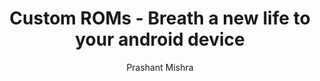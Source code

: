 ---
title: "Custom ROMs - Breath a new life to your android device"
date: 
draft: true
disableComments: true
author: "Prashant Mishra"
---
